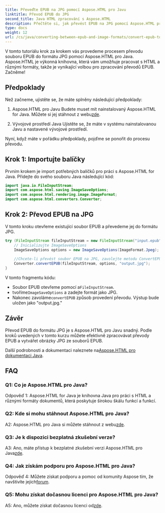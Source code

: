 ```yaml
---
title: Převeďte EPUB na JPG pomocí Aspose.HTML pro Javu
linktitle: Převod EPUB do JPG
second_title: Java HTML zpracování s Aspose.HTML
description: Přečtěte si, jak převést EPUB na JPG pomocí Aspose.HTML pro Java. Postupujte podle našeho podrobného průvodce a využijte sílu Aspose.HTML.
type: docs
weight: 12
url: /cs/java/converting-between-epub-and-image-formats/convert-epub-to-jpg/
---
```

V tomto tutoriálu krok za krokem vás provedeme procesem převodu souboru EPUB do formátu JPG pomocí Aspose.HTML pro Java. Aspose.HTML je výkonná knihovna, která vám umožňuje pracovat s HTML a různými formáty, takže je vynikající volbou pro zpracování převodů EPUB. Začněme!

## Předpoklady

Než začneme, ujistěte se, že máte splněny následující předpoklady:

1. Aspose.HTML pro Javu
 Budete muset mít nainstalovaný Aspose.HTML for Java. Můžete si jej stáhnout z webu[zde](https://releases.aspose.com/html/java/).

2. Vývojové prostředí Java
Ujistěte se, že máte v systému nainstalovanou Javu a nastavené vývojové prostředí.

Nyní, když máte v pořádku předpoklady, pojďme se ponořit do procesu převodu.

## Krok 1: Importujte balíčky

Prvním krokem je import potřebných balíčků pro práci s Aspose.HTML for Java. Přidejte do svého souboru Java následující kód:

```java
import java.io.FileInputStream;
import com.aspose.html.saving.ImageSaveOptions;
import com.aspose.html.rendering.image.ImageFormat;
import com.aspose.html.converters.Converter;
```

## Krok 2: Převod EPUB na JPG

V tomto kroku otevřeme existující soubor EPUB a převedeme jej do formátu JPG.

```java
try (FileInputStream fileInputStream = new FileInputStream("input.epub")) {
    // Inicializujte ImageSaveOptions
    ImageSaveOptions options = new ImageSaveOptions(ImageFormat.Jpeg);
    
    //Chcete-li převést soubor EPUB na JPG, zavolejte metodu ConvertEPUB.
    Converter.convertEPUB(fileInputStream, options, "output.jpg");
}
```

V tomto fragmentu kódu:

-  Soubor EPUB otevřeme pomocí a`FileInputStream`.
-  tvoříme`ImageSaveOptions` a zadejte formát jako JPG.
-  Nakonec zavoláme`convertEPUB` způsob provedení převodu. Výstup bude uložen jako "output.jpg."

## Závěr

Převod EPUB do formátu JPG je s Aspose.HTML pro Javu snadný. Podle kroků uvedených v tomto kurzu můžete efektivně zpracovávat převody EPUB a vytvářet obrázky JPG ze souborů EPUB.

 Další podrobnosti a dokumentaci naleznete na[Aspose.HTML pro dokumentaci Java](https://reference.aspose.com/html/java/).

## FAQ

### Q1: Co je Aspose.HTML pro Java?

Odpověď 1: Aspose.HTML for Java je knihovna Java pro práci s HTML a různými formáty dokumentů, která poskytuje širokou škálu funkcí a funkcí.

### Q2: Kde si mohu stáhnout Aspose.HTML pro Java?

 A2: Aspose.HTML pro Java si můžete stáhnout z webu[zde](https://releases.aspose.com/html/java/).

### Q3: Je k dispozici bezplatná zkušební verze?

 A3: Ano, máte přístup k bezplatné zkušební verzi Aspose.HTML pro Java[zde](https://releases.aspose.com/).

### Q4: Jak získám podporu pro Aspose.HTML pro Java?

 Odpověď 4: Můžete získat podporu a pomoc od komunity Aspose tím, že navštívíte jejich[forum](https://forum.aspose.com/).

### Q5: Mohu získat dočasnou licenci pro Aspose.HTML pro Java?

A5: Ano, můžete získat dočasnou licenci od[zde](https://purchase.aspose.com/temporary-license/).
